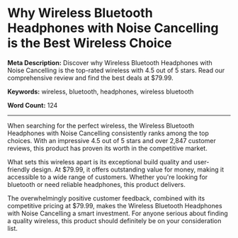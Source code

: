 # Why Wireless Bluetooth Headphones with Noise Cancelling is the Best Wireless Choice

**Meta Description:** Discover why Wireless Bluetooth Headphones with Noise Cancelling is the top-rated wireless with 4.5 out of 5 stars. Read our comprehensive review and find the best deals at $79.99.

**Keywords:** wireless, bluetooth, headphones, wireless bluetooth

**Word Count:** 124

---

When searching for the perfect wireless, the Wireless Bluetooth Headphones with Noise Cancelling consistently ranks among the top choices. With an impressive 4.5 out of 5 stars and over 2,847 customer reviews, this product has proven its worth in the competitive market.

What sets this wireless apart is its exceptional build quality and user-friendly design. At $79.99, it offers outstanding value for money, making it accessible to a wide range of customers. Whether you're looking for bluetooth or need reliable headphones, this product delivers.

The overwhelmingly positive customer feedback, combined with its competitive pricing at $79.99, makes the Wireless Bluetooth Headphones with Noise Cancelling a smart investment. For anyone serious about finding a quality wireless, this product should definitely be on your consideration list.